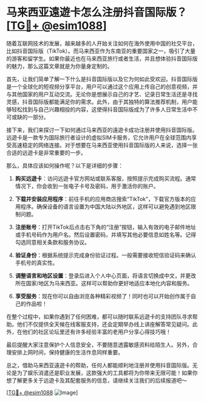 # 马来西亚遠遊卡怎么注册抖音国际版？[[TG💪+ @esim1088](https://t.me/s/esim1088)]

随着互联网技术的发展，越来越多的人开始关注如何在海外使用中国的社交平台，比如抖音国际版（TikTok）。而马来西亚作为东南亚的重要国家之一，吸引了大量的游客和留学生。如果你最近也在马来西亚旅行或者生活，并且想体验抖音国际版的魅力，那么这篇文章就是为你量身定制的。

首先，让我们简单了解一下什么是抖音国际版以及它为何如此受欢迎。抖音国际版是一个全球化的短视频分享平台，用户可以通过这个应用上传自己的创意视频，并与其他国家的用户互动交流。无论你是想展示自己的才艺、记录日常生活还是寻找灵感，抖音国际版都能满足你的需求。此外，由于其独特的算法推荐机制，用户能够轻松找到与自己兴趣相投的内容，这使得抖音国际版成为了许多人日常生活中不可或缺的一部分。

接下来，我们来探讨一下如何通过马来西亚的遠遊卡成功注册并使用抖音国际版。远遊卡是一款专为国际旅行者设计的虚拟SIM卡服务，它允许用户在全球范围内享受高速稳定的网络连接。对于想要在马来西亚使用抖音国际版的人来说，选择一张合适的远遊卡是非常重要的一步。

那么，具体应该如何操作呢？以下是详细的步骤：

1. **购买远遊卡**：访问远遊卡官方网站或联系客服，按照提示完成购买流程。通常情况下，你会收到一张电子卡号及密码，用于激活你的账户。

2. **下载并安装应用程序**：前往手机的应用商店搜索“TikTok”，下载官方版本的应用程序。确保设备的语言设置为中国大陆以外地区，这样可以避免遇到地区限制问题。

3. **注册账号**：打开TikTok后点击右下角的“注册”按钮，输入有效的电子邮件地址或手机号码作为用户名。然后设置密码，并填写其他必要信息如姓名等。记得勾选同意相关条款和服务协议。

4. **验证身份**：根据系统提示完成身份验证过程。一般需要接收短信验证码来确认手机号的真实性。

5. **调整语言和地区设置**：登录后进入个人中心页面，将语言切换成中文，并更改所在国家/地区为马来西亚。这样可以帮助你更好地适应本地化内容和服务。

6. **享受服务**：现在你可以自由浏览各种精彩视频了！同时也可以开始创作属于自己的作品啦！

在整个过程中，如果你遇到了任何困难，都可以随时联系远遊卡的支持团队寻求帮助。他们不仅提供全天候在线客服支持，还会定期举办线上讲座解答常见疑问。此外，在他们的社区论坛里还有许多经验丰富的老用户分享心得技巧哦！

最后提醒大家注意保护个人信息安全，不要随意透露敏感资料给陌生人。另外，合理安排上网时间，保持健康的生活作息同样重要。

总之，借助马来西亚遠遊卡的帮助，任何人都能顺利地注册并使用抖音国际版。无论是为了娱乐消遣还是职业发展，这款强大的工具都将为你带来无限可能！如果你想了解更多关于远遊卡及其配套服务的信息，请继续关注我们的后续报道吧～

[[TG💪+ @esim1088](https://t.me/s/esim1088) ![Image](https://i.postimg.cc/4NQfJmqS/Snipaste-2025-05-13-00-14-12.png)]
